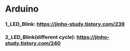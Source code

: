 # Arduino  

### 1_LED_Blink: https://jinho-study.tistory.com/239  
### 2_LED_Blink(different cycle): https://jinho-study.tistory.com/240  
 
